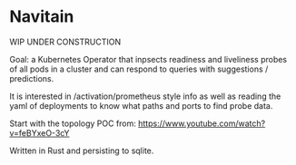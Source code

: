 Navitain
============

WIP UNDER CONSTRUCTION

Goal: a Kubernetes Operator that inpsects readiness and liveliness probes of
all pods in a cluster and can respond to queries with suggestions / predictions.

It is interested in /activation/prometheus style info as well as reading the 
yaml of deployments to know what paths and ports to find probe data.

Start with the topology POC from: https://www.youtube.com/watch?v=feBYxeO-3cY

Written in Rust and persisting to sqlite.
